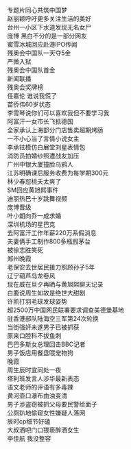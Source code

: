 专题片同心共筑中国梦  
赵丽颖呼吁更多关注生活的美好  
台州一小区下水道发现无名女尸  
庞博 黑白不分的是一部分网友  
蜜雪冰城回应赴港IPO传闻  
残奥会中国队一天夺5金  
严微入狱  
残奥会中国队首金  
新闻联播  
残奥会奖牌榜  
任嘉伦 谁说我慌了  
苗侨伟60岁状态  
李雪琴说你们可以喜欢我但不要学习我  
阿富汗一女市长飞抵德国  
全家承认上海部分门店售卖超期烤肠  
一不小心当了言情小说女主  
李承铉模仿白展堂刘星表情包  
消防员拍婚纱照遭战友加压  
广州中银大厦撞脸乌鸦人  
江苏明确课后服务收费为每学期300元  
林少春怼桃夭太爽了  
SM回应黄旭熙事件  
迪丽热巴十岁跳舞视频  
庞博晋级  
叶小朗向乔一成求婚  
深圳机场的星巴克  
去阿富汗工作年薪220万系假消息  
夫妻俩手工制作800多瓶假茅台  
被徐志胜笑死  
郑州晚霞  
老保安去世居民接力照顾孙子5年  
辽宁葫芦岛龙卷风  
现在威在旦夕再晒与黄旭熙聊天记录  
白鹿说周生如故是绝世大甜剧  
许凯打羽毛球发球姿势  
超2500万中国网民联署要求调查美德堡基地  
驻香港部队陆海空三军第24次轮换  
当街强奸未遂男子已被抓获  
原来口腔科不拔鱼刺  
巴巴多斯女总理回击BBC记者  
男子饭店用餐盘喂宠物狗  
晚霞  
周生辰时宜同处一夜  
塔利班发言人涉华最新表态  
语文老师的评语有多毒辣  
黄河壶口瀑布由浊变清  
男子涉盗窃被抓父母要民警给面子  
公厕趴地偷窥女性嫌疑人落网  
辰时cp细节好磕  
大叔酒吧门口猥亵醉酒女生  
李佳航 我没整容  
